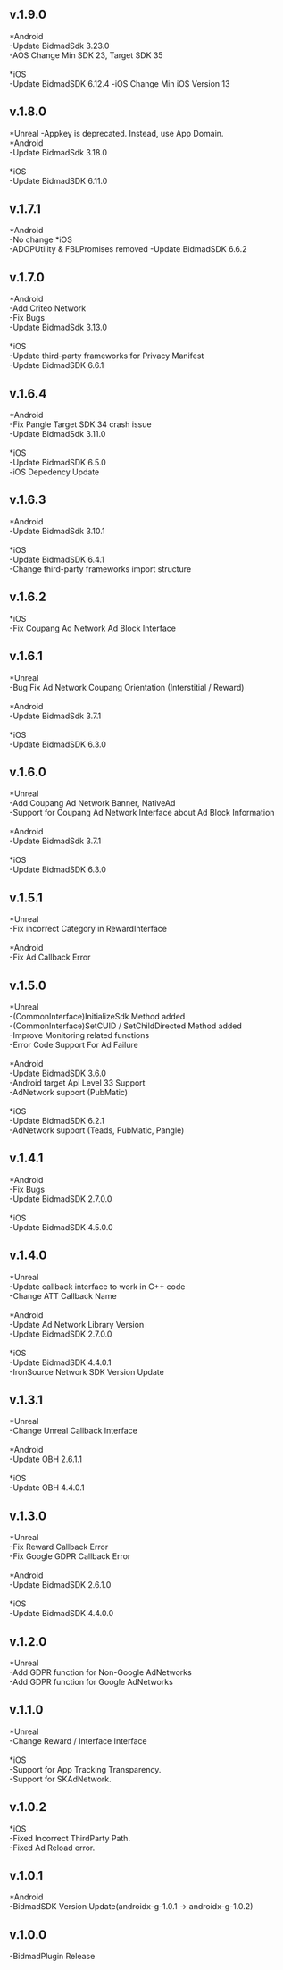 v.1.9.0
-------------
*Android<br>
-Update BidmadSdk 3.23.0<br>
-AOS Change Min SDK 23, Target SDK 35<br><br>
*iOS<br>
-Update BidmadSDK 6.12.4
-iOS Change Min iOS Version 13

v.1.8.0
-------------
*Unreal
-Appkey is deprecated. Instead, use App Domain.<br>
*Android<br>
-Update BidmadSdk 3.18.0<br><br>
*iOS<br>
-Update BidmadSDK 6.11.0

v.1.7.1
-------------
*Android<br>
-No change
*iOS<br>
-ADOPUtility & FBLPromises removed
-Update BidmadSDK 6.6.2

v.1.7.0
-------------
*Android<br>
-Add Criteo Network<br>
-Fix Bugs<br>
-Update BidmadSdk 3.13.0<br><br>
*iOS<br>
-Update third-party frameworks for Privacy Manifest<br>
-Update BidmadSDK 6.6.1

v.1.6.4
-------------
*Android<br>
-Fix Pangle Target SDK 34 crash issue<br>
-Update BidmadSdk 3.11.0<br><br>
*iOS<br>
-Update BidmadSDK 6.5.0<br>
-iOS Depedency Update

v.1.6.3
-------------
*Android<br>
-Update BidmadSdk 3.10.1<br><br>
*iOS<br>
-Update BidmadSDK 6.4.1<br>
-Change third-party frameworks import structure

v.1.6.2
-------------
*iOS<br>
-Fix Coupang Ad Network Ad Block Interface

v.1.6.1
-------------
*Unreal<br>
-Bug Fix Ad Network Coupang Orientation (Interstitial / Reward)<br><br>
*Android<br>
-Update BidmadSdk 3.7.1<br><br>
*iOS<br>
-Update BidmadSDK 6.3.0

v.1.6.0
-------------
*Unreal<br>
-Add Coupang Ad Network Banner, NativeAd<br>
-Support for Coupang Ad Network Interface about Ad Block Information<br><br>
*Android<br>
-Update BidmadSdk 3.7.1<br><br>
*iOS<br>
-Update BidmadSDK 6.3.0

v.1.5.1
-------------
*Unreal<br>
-Fix incorrect Category in RewardInterface<br><br>
*Android<br>
-Fix Ad Callback Error

v.1.5.0
-------------
*Unreal<br>
-(CommonInterface)InitializeSdk Method added<br>
-(CommonInterface)SetCUID / SetChildDirected Method added<br>
-Improve Monitoring related functions<br>
-Error Code Support For Ad Failure<br><br>
*Android<br>
-Update BidmadSDK 3.6.0<br>
-Android target Api Level 33 Support<br>
-AdNetwork support (PubMatic)<br><br>
*iOS<br>
-Update BidmadSDK 6.2.1<br>
-AdNetwork support (Teads, PubMatic, Pangle)

v.1.4.1
-------------
*Android<br>
-Fix Bugs<br>
-Update BidmadSDK 2.7.0.0<br><br>
*iOS<br>
-Update BidmadSDK 4.5.0.0

v.1.4.0
-------------
*Unreal<br>
-Update callback interface to work in C++ code<br>
-Change ATT Callback Name<br><br>
*Android<br>
-Update Ad Network Library Version<br>
-Update BidmadSDK 2.7.0.0<br><br>
*iOS<br>
-Update BidmadSDK 4.4.0.1<br>
-IronSource Network SDK Version Update

v.1.3.1
-------------
*Unreal<br>
-Change Unreal Callback Interface<br><br>
*Android<br>
-Update OBH 2.6.1.1<br><br>
*iOS<br>
-Update OBH 4.4.0.1

v.1.3.0
-------------
*Unreal<br>
-Fix Reward Callback Error<br>
-Fix Google GDPR Callback Error<br><br>
*Android<br>
-Update BidmadSDK 2.6.1.0<br><br>
*iOS<br>
-Update BidmadSDK 4.4.0.0

v.1.2.0
-------------
*Unreal<br>
-Add GDPR function for Non-Google AdNetworks<br>
-Add GDPR function for Google AdNetworks

v.1.1.0
-------------
*Unreal<br>
-Change Reward / Interface Interface<br><br>
*iOS<br>
-Support for App Tracking Transparency.<br>
-Support for SKAdNetwork.

v.1.0.2
-------------
*iOS<br>
-Fixed Incorrect ThirdParty Path.<br>
-Fixed Ad Reload error.

v.1.0.1
-------------
*Android<br>
-BidmadSDK Version Update(androidx-g-1.0.1 -> androidx-g-1.0.2)

v.1.0.0
-------------
-BidmadPlugin Release